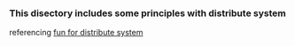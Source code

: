 ### This disectory includes some principles with distribute system
referencing [fun for distribute system](http://book.mixu.net/distsys/)
